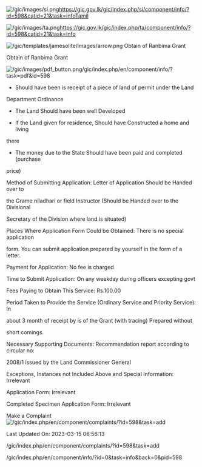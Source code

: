 <!-- Source: https://gic.gov.lk/gic/index.php/en/component/info/?id=598&catid=21&task=info -->

![/gic/images/si.png](/gic/images/si.png)https://gic.gov.lk/gic/index.php/si/component/info/?id=598&catid=21&task=infoTamil

![/gic/images/ta.png](/gic/images/ta.png)https://gic.gov.lk/gic/index.php/ta/component/info/?id=598&catid=21&task=info

![/gic/templates/jamesolite/images/arrow.png](/gic/templates/jamesolite/images/arrow.png) Obtain of Ranbima Grant

Obtain of Ranbima Grant

![/gic/images/pdf_button.png](/gic/images/pdf_button.png)/gic/index.php/en/component/info/?task=pdf&id=598

 * Should have been is receipt of a piece of land of permit under the Land

 Department Ordinance

 * The Land Should have been well Developed

 * If the Land given for residence, Should have Constructed a home and living

 there

 * The money due to the State Should have been paid and completed (purchase

 price)

Method of Submitting Application: Letter of Application Should be Handed over to

the Grame niladhari or field Instructor (Should be Handed over to the Divisional

Secretary of the Division where land is situated)

Places Where Application Form Could be Obtained: There is no special application

form. You can submit application prepared by yourself in the form of a letter.

Payment for Application: No fee is charged

Time to Submit Application: On any weekday during officers excepting govt

Fees Paying to Obtain This Service: Rs.100.00

Period Taken to Provide the Service (Ordinary Service and Priority Service): In

about 3 month of receipt by is of the Grant (with tracing) Prepared without

short comings.

Necessary Supporting Documents: Recommendation report according to circular no:

2008/1 issued by the Land Commissioner General

Exceptions, Instances not Included Above and Special Information: Irrelevant

Application Form: Irrelevant

Completed Specimen Application Form: Irrelevant

Make a Complaint ![/gic/index.php/en/component/complaints/?id=598&task=add](/gic/index.php/en/component/complaints/?id=598&task=add)

Last Updated On: 2023-03-15 06:56:13

/gic/index.php/en/component/complaints/?id=598&task=add

/gic/index.php/en/component/info/?id=0&task=info&back=0&pid=598